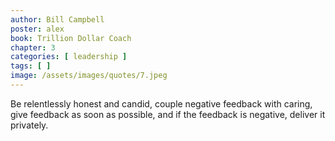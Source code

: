 ```yaml
---
author: Bill Campbell
poster: alex
book: Trillion Dollar Coach
chapter: 3
categories: [ leadership ]
tags: [ ]
image: /assets/images/quotes/7.jpeg
---
```

Be relentlessly honest and candid, 
couple negative feedback with caring, 
give feedback as soon as possible, 
and if the feedback is negative, deliver it privately. 